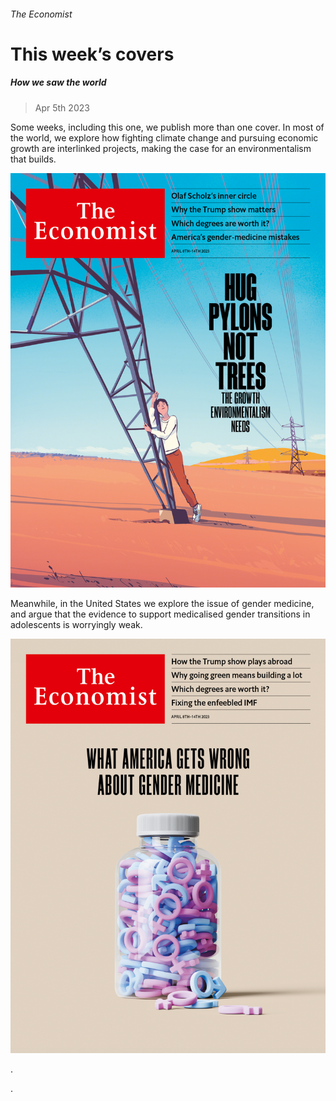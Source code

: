 ###### The Economist

# This week’s covers 

##### How we saw the world 

> Apr 5th 2023 

Some weeks, including this one, we publish more than one cover. In most of the world, we explore how fighting climate change and pursuing economic growth are interlinked projects, making the case for an environmentalism that builds. 

![image](images/20230408_DE_EU.jpg) 






Meanwhile, in the United States we explore the issue of gender medicine, and argue that the evidence to support medicalised gender transitions in adolescents is worryingly weak.

![image](images/20230408_DE_US.jpg) 


.

.

